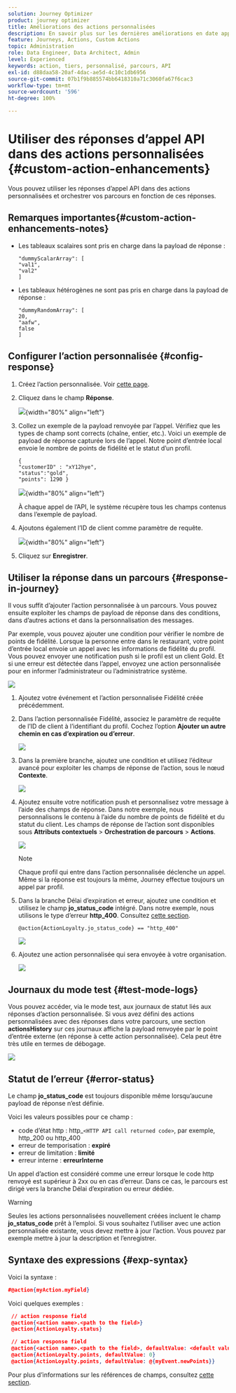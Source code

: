 ```yaml
---
solution: Journey Optimizer
product: journey optimizer
title: Améliorations des actions personnalisées
description: En savoir plus sur les dernières améliorations en date apportées aux actions personnalisées.
feature: Journeys, Actions, Custom Actions
topic: Administration
role: Data Engineer, Data Architect, Admin
level: Experienced
keywords: action, tiers, personnalisé, parcours, API
exl-id: d88daa58-20af-4dac-ae5d-4c10c1db6956
source-git-commit: 07b1f9b885574bb6418310a71c3060fa67f6cac3
workflow-type: tm+mt
source-wordcount: '596'
ht-degree: 100%

---
```


# Utiliser des réponses d’appel API dans des actions personnalisées {#custom-action-enhancements}

Vous pouvez utiliser les réponses d’appel API dans des actions personnalisées et orchestrer vos parcours en fonction de ces réponses.

<!--
You can now leverage API call responses in custom actions and orchestrate your journeys based on these responses.

This capability was previously only available when using data sources. You can now use it with custom actions. 
-->

## Remarques importantes{#custom-action-enhancements-notes}

<!--
* Custom actions should only be used with private or internal endpoints, and used with an appropriate capping or throttling limit. See [this page](../configuration/external-systems.md). 
-->

* Les tableaux scalaires sont pris en charge dans la payload de réponse :

  ```
  "dummyScalarArray": [
  "val1",
  "val2"
  ]
  ```

* Les tableaux hétérogènes ne sont pas pris en charge dans la payload de réponse :

  ```
  "dummyRandomArray": [
  20,
  "aafw",
  false
  ]
  ```

<!--
## Best practices{#custom-action-enhancements-best-practices}

A capping limit of 5000 calls/s is defined for all custom actions. This limit has been set based on customers usage, to protect external endpoints targeted by custom actions. You need to take this into account in your audience-based journeys by defining an appropriate reading rate (5000 profiles/s when custom actions are used). If needed, you can override this setting by defining a greater capping or throttling limit through our Capping/Throttling APIs. See [this page](../configuration/external-systems.md).

You should not target public endpoints with custom actions for various reasons:

* Without proper capping or throttling, there is a risk of sending too many calls to a public endpoint that may not support such volume.
* Profile data can be sent through custom actions, so targeting a public endpoint could lead to inadvertently sharing personal information externally.
* You have no control on the data being returned by public endpoints. If an endpoint changes its API or starts sending incorrect information, those will be made available in communications sent, with potential negative impacts.
-->

<!--
## Define the custom action {#define-custom-action}

When defining the custom action, two enhancements have been made available: the addition of the GET method and the new payload response field. The other options and parameters are unchanged. See [this page](../action/about-custom-action-configuration.md).

### Endpoint configuration {#endpoint-configuration}

The **URL configuration** section has been renamed **Endpoint configuration**.

In the **Method** drop-down, you can now select **GET**.

![](assets/action-response1.png){width="70%" align="left"}

### Payloads {#payloads-new}

The **Action parameters** section has been renamed **Payloads**. Two fields are available:

* The **Request** field: this field is only available for POST and PUT calling methods.
* The **Response** field: this is the new capability. This field as available for all calling methods.

>[!NOTE]
> 
>Both these fields are optional.

![](assets/action-response2.png){width="70%" align="left"}
-->

## Configurer l’action personnalisée {#config-response}

1. Créez l’action personnalisée. Voir [cette page](../action/about-custom-action-configuration.md).

1. Cliquez dans le champ **Réponse**.

   ![](assets/action-response2.png){width="80%" align="left"}

1. Collez un exemple de la payload renvoyée par l’appel. Vérifiez que les types de champ sont corrects (chaîne, entier, etc.). Voici un exemple de payload de réponse capturée lors de l’appel. Notre point d’entrée local envoie le nombre de points de fidélité et le statut d’un profil.

   ```
   {
   "customerID" : "xY12hye",    
   "status":"gold",
   "points": 1290 }
   ```

   ![](assets/action-response4.png){width="80%" align="left"}

   À chaque appel de l’API, le système récupère tous les champs contenus dans l’exemple de payload.

1. Ajoutons également l’ID de client comme paramètre de requête.

   ![](assets/action-response9.png){width="80%" align="left"}

1. Cliquez sur **Enregistrer**.

## Utiliser la réponse dans un parcours {#response-in-journey}

Il vous suffit d’ajouter l’action personnalisée à un parcours. Vous pouvez ensuite exploiter les champs de payload de réponse dans des conditions, dans d’autres actions et dans la personnalisation des messages.

Par exemple, vous pouvez ajouter une condition pour vérifier le nombre de points de fidélité. Lorsque la personne entre dans le restaurant, votre point d’entrée local envoie un appel avec les informations de fidélité du profil. Vous pouvez envoyer une notification push si le profil est un client Gold. Et si une erreur est détectée dans l’appel, envoyez une action personnalisée pour en informer l’administrateur ou l’administratrice système.

![](assets/action-response5.png)

1. Ajoutez votre événement et l’action personnalisée Fidélité créée précédemment.

1. Dans l’action personnalisée Fidélité, associez le paramètre de requête de l’ID de client à l’identifiant du profil. Cochez l’option **Ajouter un autre chemin en cas d’expiration ou d’erreur**.

   ![](assets/action-response10.png)

1. Dans la première branche, ajoutez une condition et utilisez l’éditeur avancé pour exploiter les champs de réponse de l’action, sous le nœud **Contexte**.

   ![](assets/action-response6.png)

1. Ajoutez ensuite votre notification push et personnalisez votre message à l’aide des champs de réponse. Dans notre exemple, nous personnalisons le contenu à l’aide du nombre de points de fidélité et du statut du client. Les champs de réponse de l’action sont disponibles sous **Attributs contextuels** > **Orchestration de parcours** > **Actions**.

   ![](assets/action-response8.png)

   >[!NOTE]
   >
   >Chaque profil qui entre dans l’action personnalisée déclenche un appel. Même si la réponse est toujours la même, Journey effectue toujours un appel par profil.

1. Dans la branche Délai d’expiration et erreur, ajoutez une condition et utilisez le champ **jo_status_code** intégré. Dans notre exemple, nous utilisons le
   type d’erreur **http_400**. Consultez [cette section](#error-status).

   ```
   @action{ActionLoyalty.jo_status_code} == "http_400"
   ```

   ![](assets/action-response7.png)

1. Ajoutez une action personnalisée qui sera envoyée à votre organisation.

   ![](assets/action-response11.png)

## Journaux du mode test {#test-mode-logs}

Vous pouvez accéder, via le mode test, aux journaux de statut liés aux réponses d’action personnalisée. Si vous avez défini des actions personnalisées avec des réponses dans votre parcours, une section **actionsHistory** sur ces journaux affiche la payload renvoyée par le point d’entrée externe (en réponse à cette action personnalisée). Cela peut être très utile en termes de débogage.

![](assets/action-response12.png)

## Statut de l’erreur {#error-status}

Le champ **jo_status_code** est toujours disponible même lorsqu’aucune payload de réponse n’est définie.

Voici les valeurs possibles pour ce champ :

* code d’état http : http_`<HTTP API call returned code>`, par exemple, http_200 ou http_400
* erreur de temporisation : **expiré**
* erreur de limitation : **limité**
* erreur interne : **erreurInterne**

Un appel d’action est considéré comme une erreur lorsque le code http renvoyé est supérieur à 2xx ou en cas d’erreur. Dans ce cas, le parcours est dirigé vers la branche Délai d’expiration ou erreur dédiée.

>[!WARNING]
>
>Seules les actions personnalisées nouvellement créées incluent le champ **jo_status_code** prêt à l’emploi. Si vous souhaitez l’utiliser avec une action personnalisée existante, vous devez mettre à jour l’action. Vous pouvez par exemple mettre à jour la description et l’enregistrer.

## Syntaxe des expressions {#exp-syntax}

Voici la syntaxe :

```json
#@action{myAction.myField} 
```

Voici quelques exemples :

```json
 // action response field
 @action{<action name>.<path to the field>}
 @action{ActionLoyalty.status}
```

```json
 // action response field
 @action{<action name>.<path to the field>, defaultValue: <default value expression>}
 @action{ActionLoyalty.points, defaultValue: 0}
 @action{ActionLoyalty.points, defaultValue: @{myEvent.newPoints}}
```

Pour plus d’informations sur les références de champs, consultez [cette section](../building-journeys/expression/field-references.md).
